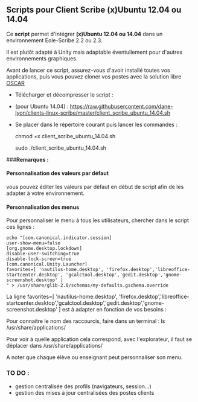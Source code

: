 ## Scripts pour Client Scribe (x)Ubuntu 12.04 ou 14.04 

Ce **script** permet d'intégrer **(x)Ubuntu 12.04 ou 14.04** dans un environnement Eole-Scribe 2.2 ou 2.3.

Il est plutôt adapté à Unity mais adaptable éventullement pour d'autres environnements graphiques.

Avant de lancer ce script, assurez-vous d'avoir installé toutes vos applications, puis vous pouvez cloner vos postes
avec la solution libre [OSCAR](http://oscar.crdp-lyon.fr/wiki/)

  - Télécharger et décompresser le script :
  - (pour Ubuntu 14.04) : https://raw.githubusercontent.com/dane-lyon/clients-linux-scribe/master/client_scribe_ubuntu_14.04.sh
  - Se placer dans le répertoire courant puis lancer les commandes :

	chmod +x client_scribe_ubuntu_14.04.sh

	sudo ./client_scribe_ubuntu_14.04.sh

###**Remarques :** 

#### Personnalisation des valeurs par défaut

vous pouvez éditer les valeurs par défaut en début de script afin de les adapter à votre environnement.

#### Personnalisation des menus

Pour personnaliser le menu à tous les utilisateurs, chercher dans le script ces lignes :


	echo "[com.canonical.indicator.session]
	user-show-menu=false
	[org.gnome.desktop.lockdown]
	disable-user-switching=true
	disable-lock-screen=true
	[com.canonical.Unity.Launcher]
	favorites=[ 'nautilus-home.desktop', 'firefox.desktop','libreoffice-startcenter.desktop', 'gcalctool.desktop','gedit.desktop','gnome-screenshot.desktop' ]
	" > /usr/share/glib-2.0/schemas/my-defaults.gschema.override

La ligne
	favorites=[ 'nautilus-home.desktop', 'firefox.desktop','libreoffice-startcenter.desktop','gcalctool.desktop','gedit.desktop','gnome-screenshot.desktop' ]
est à adapter en fonction de vos besoins :

Pour connaitre le nom des raccourcis, faire dans un terminal : ls /usr/share/applications/

Pour voir à quelle application cela correspond, avec l'explorateur, il faut se déplacer dans /usr/share/applications/

A noter que chaque élève ou enseignant peut personnaliser son menu.

### TO DO :

- gestion centralisée des profils (navigateurs, session...)
- gestion des mises à jour centralisées des postes clients
